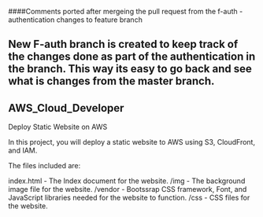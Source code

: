 

####Comments ported after mergeing the pull request from the f-auth - authentication changes to feature branch
## New F-auth branch is created to keep track of the changes done as part of the authentication in the branch. This way its easy to go back and see what is changes from the master branch. 

## AWS_Cloud_Developer
Deploy Static Website on AWS

In this project, you will deploy a static website to AWS using S3, CloudFront, and IAM.

The files included are: 

index.html - The Index document for the website.
/img - The background image file for the website.
/vendor - Bootssrap CSS framework, Font, and JavaScript libraries needed for the website to function.
/css - CSS files for the website.




